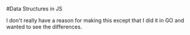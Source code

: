 #Data Structures in JS

I don't really have a reason for making this except that I did it in GO and wanted to see the differences.

